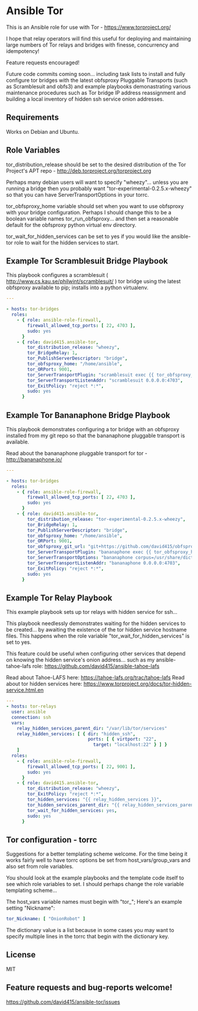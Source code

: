 Ansible Tor
===========

This is an Ansible role for use with Tor - https://www.torproject.org/

I hope that relay operators will find this useful for deploying
and maintaining large numbers of Tor relays and bridges with
finesse, concurrency and idempotency!

Feature requests encouraged!

Future code commits coming soon... including
task lists to install and fully configure tor bridges
with the latest obfsproxy Pluggable Transports (such as
Scramblesuit and obfs3) and example playbooks demonastrating
various maintenance procedures such as Tor bridge
IP address reassignment and  building a local inventory
of hidden ssh service onion addresses.



Requirements
------------

Works on Debian and Ubuntu.


Role Variables
--------------

tor_distribution_release should be set to the desired distribution of
the Tor Project's APT repo - http://deb.torproject.org/torproject.org

Perhaps many debian users will want to specify "wheezy"... unless you are
running a bridge then you probably want
"tor-experimental-0.2.5.x-wheezy" so that you can have
ServerTransportOptions in your torrc.

tor_obfsproxy_home variable should set when you want to use obfsproxy
with your bridge configuration. Perhaps I should change this to be a
boolean variable names tor_run_obfsproxy... and then set a reasonable
default for the obfsproxy python virtual env directory.

tor_wait_for_hidden_services can be set to yes if you would like the
ansible-tor role to wait for the hidden services to start.



Example Tor Scramblesuit Bridge Playbook
----------------------------------------

This playbook configures a scramblesuit
( http://www.cs.kau.se/philwint/scramblesuit/ ) tor bridge using the latest
obfsproxy available to pip; installs into a python virtualenv.

```yml
---

- hosts: tor-bridges
  roles:
    - { role: ansible-role-firewall,
        firewall_allowed_tcp_ports: [ 22, 4703 ],
        sudo: yes
      }
    - { role: david415.ansible-tor,
        tor_distribution_release: "wheezy",
        tor_BridgeRelay: 1,
        tor_PublishServerDescriptor: "bridge",
        tor_obfsproxy_home: "/home/ansible",
        tor_ORPort: 9001,
        tor_ServerTransportPlugin: "scramblesuit exec {{ tor_obfsproxy_home }}/{{ tor_obfsproxy_virtenv }}/bin/obfsproxy --log-min-severity=info --log-file=/var/log/tor/obfsproxy.log managed",
        tor_ServerTransportListenAddr: "scramblesuit 0.0.0.0:4703",
        tor_ExitPolicy: "reject *:*",
        sudo: yes
      }
```


Example Tor Bananaphone Bridge Playbook
---------------------------------------

This playbook demonstrates configuring a tor bridge
with an obfsproxy installed from my git repo so that
the bananaphone pluggable transport is available.

Read about the bananaphone pluggable transport for tor - http://bananaphone.io/


```yml
---

- hosts: tor-bridges
  roles:
    - { role: ansible-role-firewall,
        firewall_allowed_tcp_ports: [ 22, 4703 ],
        sudo: yes
      }
    - { role: david415.ansible-tor,
        tor_distribution_release: "tor-experimental-0.2.5.x-wheezy",
        tor_BridgeRelay: 1,
        tor_PublishServerDescriptor: "bridge",
        tor_obfsproxy_home: "/home/ansible",
        tor_ORPort: 9001,
        tor_obfsproxy_git_url: "git+https://github.com/david415/obfsproxy.git",
        tor_ServerTransportPlugin: "bananaphone exec {{ tor_obfsproxy_home }}/{{ tor_obfsproxy_virtenv }}/bin/obfsproxy --log-min-severity=info --log-file=/var/log/tor/obfsproxy.log managed",
        tor_ServerTransportOptions: "bananaphone corpus=/usr/share/dict/words encodingSpec=words,sha1,4 modelName=markov order=1",
        tor_ServerTransportListenAddr: "bananaphone 0.0.0.0:4703",
        tor_ExitPolicy: "reject *:*",
        sudo: yes
      }
```


Example Tor Relay Playbook
--------------------------


This example playbook sets up tor relays with hidden service for
ssh...

This playbook needlessly demonstrates waiting for the hidden services
to be created... by awaiting the existence of the tor hidden service
hostname files. This happens when the role variable
"tor_wait_for_hidden_services" is set to yes.

This feature could be useful when configuring other services that
depend on knowing the hidden service's onion address... such as
my ansible-tahoe-lafs role:
https://github.com/david415/ansible-tahoe-lafs

Read about Tahoe-LAFS here:
https://tahoe-lafs.org/trac/tahoe-lafs
Read about tor hidden services here:
https://www.torproject.org/docs/tor-hidden-service.html.en


```yml
---
- hosts: tor-relays
  user: ansible
  connection: ssh
  vars:
    relay_hidden_services_parent_dir: "/var/lib/tor/services"
    relay_hidden_services: [ { dir: "hidden_ssh",
                               ports: [ { virtport: "22",
                                 target: "localhost:22" } ] }
    ]
  roles:
    - { role: ansible-role-firewall,
        firewall_allowed_tcp_ports: [ 22, 9001 ],
        sudo: yes
      }
    - { role: david415.ansible-tor,
        tor_distribution_release: "wheezy",
        tor_ExitPolicy: "reject *:*",
        tor_hidden_services: "{{ relay_hidden_services }}",
        tor_hidden_services_parent_dir: "{{ relay_hidden_services_parent_dir }}",
        tor_wait_for_hidden_services: yes,
        sudo: yes
      }
```


Tor configuration - torrc
-------------------------

Suggestions for a better templating scheme welcome.
For the time being it works fairly well to have
torrc options be set from host_vars/group_vars and
also set from role variables.

You should look at the example playbooks and the template code
itself to see which role variables to set. I should perhaps change the role variable templating scheme...

The host_vars variable names must begin with "tor_";
Here's an example setting "Nickname":

```yml
tor_Nickname: [ "OnionRobot" ]
```

The dictionary value is a list because in some cases you may want to
specify multiple lines in the torrc that begin with the dictionary key.


License
-------

MIT


Feature requests and bug-reports welcome!
-----------------------------------------

https://github.com/david415/ansible-tor/issues

